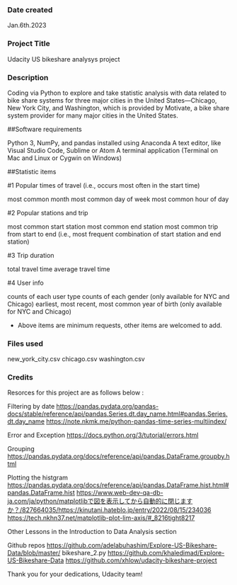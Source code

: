 ### Date created
Jan.6th.2023

### Project Title
Udacity US bikeshare analysys project

### Description
Coding via Python to explore and take statistic analysis with data related to bike share systems for three major cities in the United States—Chicago, New York City, and Washington, which is provided by Motivate, a bike share system provider for many major cities in the United States.

##Software requirements

  Python 3, NumPy, and pandas installed using Anaconda
  A text editor, like Visual Studio Code, Sublime or Atom
  A terminal application (Terminal on Mac and Linux or Cygwin on Windows)

##Statistic items

#1 Popular times of travel (i.e., occurs most often in the start time)

  most common month
  most common day of week
  most common hour of day

#2 Popular stations and trip

  most common start station
  most common end station
  most common trip from start to end (i.e., most frequent combination of start station and end station)

#3 Trip duration

  total travel time
  average travel time

#4 User info

  counts of each user type
  counts of each gender (only available for NYC and Chicago)
  earliest, most recent, most common year of birth (only available for NYC and Chicago)
  * Above items are minimum requests, other items are welcomed to add.

### Files used

  new_york_city.csv
  chicago.csv
  washington.csv

### Credits

  Resorces for this project are as follows below : 

  Filtering by date
    https://pandas.pydata.org/pandas-docs/stable/reference/api/pandas.Series.dt.day_name.html#pandas.Series.dt.day_name
    https://note.nkmk.me/python-pandas-time-series-multiindex/

  Error and Exception
    https://docs.python.org/3/tutorial/errors.html

  Grouping
    https://pandas.pydata.org/docs/reference/api/pandas.DataFrame.groupby.html

  Plotting the histgram
    https://pandas.pydata.org/docs/reference/api/pandas.DataFrame.hist.html#pandas.DataFrame.hist
    https://www.web-dev-qa-db-ja.com/ja/python/matplotlibで図を表示してから自動的に閉じますか？/827664035/https://kinutani.hateblo.jp/entry/2022/08/15/234036
    https://tech.nkhn37.net/matplotlib-plot-lim-axis/#_8216tight8217

  Other
    Lessons in the Introduction to Data Analysis section 

  Github repos
    https://github.com/adelabuhashim/Explore-US-Bikeshare-Data/blob/master/ bikeshare_2.py
    https://github.com/khaledimad/Explore-US-Bikeshare-Data
    https://github.com/xhlow/udacity-bikeshare-project
 
  Thank you for your dedications, Udacity team!
